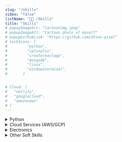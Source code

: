 ```yaml
---
slug: "/skills"
video: "false"
listName: "👨‍💻 /Skills"
title: "Skills"
# popupImageSrc: "Cartoonimg.jpeg"
# popupImageAlt: "Cartoon photo of myself"
# popupGithubLink: "https://github.com/Utsav-pixel"
# techIcons: [
#         "python",
#         "cplusplus", 
#         "createreactapp",
#         "mongodb",
#         "linux",
#         "windowsterminal",
#       ]


# Cloud: [
#   "netlify",
#   "googlecloud",
#   "amazonaws"
# ]
---
```

<details>
  <summary>Python</summary>

  ### Scalable Backend Development (Django) 🐍
  Creating scalable backends with the Django framework.
  ### Database Connection (SQL/NoSQL) 🗄️
  Connecting to databases using libraries like SQLAlchemy (SQL) and MongoEngine (NoSQL).
  ### Data Preprocessing (Pandas) 🐼
  Cleaning and preparing data efficiently with the Pandas library.
  ### API Testing 🧪
  Testing APIs with tools like PyTest and Requests.
  ### Web Automation 🌐
  Automating web workflows with libraries such as Requests, Beautiful Soup, and Selenium.
  ### Web Scraping 🕸️
  Extracting data from websites using Beautiful Soup, Scrapy, and Requests.
  ### Software Automation ⚙️
  Automating processes using tools like Selenium and PyAutoGUI.
  ### Desktop GUI (PyQt5) 🖥️
  Building desktop interfaces with PyQt5.
  ### Microcontroller Programming (Raspberry Pi) 🛠️
  Programming microcontrollers, especially on the Raspberry Pi platform.
</details>
<details>
  <summary>Cloud Services (AWS/GCP)</summary>

  ### Cloud Schedulers
  Managing tasks efficiently in the cloud with tools like AWS Batch and GCP Cloud Scheduler.

  ### RDS
  Setting up and managing relational databases with services like Amazon RDS and Google Cloud SQL.

  ### Lambda
  Building serverless functions with AWS Lambda and Google Cloud Functions.

  ### Cloud Architecture
  Designing scalable and reliable cloud architectures using AWS and GCP.

  ### S3
  Storing and retrieving data in scalable object storage with Amazon S3.

  ### EC2 - Cloud Linux instance
  Deploying Linux instances on the cloud with services like Amazon EC2.

  ### Deployment of System
  Automating deployment processes using AWS Elastic Beanstalk, GCP App Engine, or similar services.

  ### REST API
  Building and managing RESTful APIs with AWS API Gateway and Google Cloud Endpoints.
</details>
<details>
  <summary>Electronics</summary>

  ### Raspberry Pi & Linux
  ### ESP32 Wifi SoC
  ### Embedded C++
  ### Arduino & IoT
</details>
<details>
  <summary>Other Soft Skills</summary>

  ### Leadership
  ### Co-ordination & Planning
  ### Client  Relationship Management
  ### Project Management
  ### Communication Skills
  ### Requirement Gathering
  ### Logical Solution
  ### Experts POC & Research
  ### Quick Leaner
  ### System Design
  ### Git Version Control
</details>
 <!-- Field for the projects
 TechnologyTag+icons
 Project Title
 Project Challenges Faced
 Project Description
 Project multi img media
 Project Architecture img
 Project Git link if available
 Project Created on
 Project Stars
 Project Fork
 Project Issues
 Project Client
 Client Feedback  - Name
 Client Feedback - Post,Company
 Client Feedback - Description
